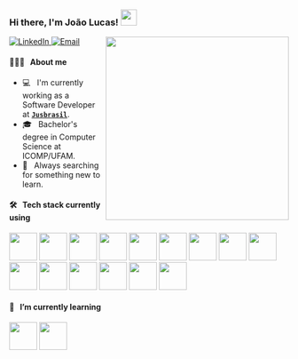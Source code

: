 <h3>Hi there, I'm João Lucas! <img src="https://github.com/piyushP7pravin/piyushP7pravin/blob/master/Hi.gif" width="29px"></h3>

<img align="right" src="https://media.giphy.com/media/VbnUQpnihPSIgIXuZv/giphy-downsized.gif" width="330">

<p>
  <a href="https://www.linkedin.com/in/jo%C3%A3o-lucas-fernandes-de-melo-44614b185/"><img alt="LinkedIn" src="https://img.shields.io/badge/LinkedIn-João%20Lucas-blue?style=flat-square&logo=linkedin">
  </a>
  <a href="mailto:lucas.fernandes@icomp.ufam.edu.br">
    <img 
       alt="Email" 
       src="https://img.shields.io/badge/Email-lucasflamelo2@gmail.com-blue?style=flat-square&logo=gmail">
  </a>
</p>

#### 👨🏻‍💻 &nbsp; About me

- :computer: &nbsp; I'm currently working as a Software Developer at <code><a href = "https://www.jusbrasil.com.br/">**Jusbrasil**</a></code>.
- 🎓 &nbsp; Bachelor's degree in Computer Science at ICOMP/UFAM.
- :flashlight: &nbsp; Always searching for something new to learn.

#### 🛠 &nbsp; Tech stack currently using

<code><a href="https://git-scm.com/" target="_blank"><img height="50" src="https://www.vectorlogo.zone/logos/git-scm/git-scm-ar21.svg"></a></code>
<code><a href="https://git-scm.com/" target="_blank"><img height="50" src="https://www.vectorlogo.zone/logos/mongodb/mongodb-ar21.svg"></a></code>
<code><a href="https://www.reactjs.org/" target="_blank"><img height="50" src="https://www.vectorlogo.zone/logos/reactjs/reactjs-ar21.svg"></a></code>
<code><a href="https://git-scm.com/" target="_blank"><img height="50" src="https://www.vectorlogo.zone/logos/javascript/javascript-ar21.svg"></a></code>
<code><a href="https://git-scm.com/" target="_blank"><img height="50" src="https://www.vectorlogo.zone/logos/w3_html5/w3_html5-ar21.svg"></a></code>
<code><a href="https://git-scm.com/" target="_blank"><img height="50" src="https://www.vectorlogo.zone/logos/netlifyapp_watercss/netlifyapp_watercss-ar21.svg"></a></code>
<code><a href="https://git-scm.com/" target="_blank"><img height="50" src="https://www.vectorlogo.zone/logos/java/java-horizontal.svg"></a></code>
<code><a href="https://git-scm.com/" target="_blank"><img height="50" src="https://www.vectorlogo.zone/logos/python/python-horizontal.svg"></a></code>
<code><a href="https://git-scm.com/" target="_blank"><img height="50" src="https://www.vectorlogo.zone/logos/jupyter/jupyter-ar21.svg"></a></code>
<code><a href="https://nodejs.org/en/" target="_blank"><img height="50" src="https://www.vectorlogo.zone/logos/nodejs/nodejs-horizontal.svg"></a></code>
<code><a href="https://www.scala-lang.org/" target="_blank"><img height="50" src="https://www.vectorlogo.zone/logos/scala-lang/scala-lang-ar21.svg"></a></code>
<code><a href="https://reactnative.dev/" target="_blank"><img height="50" src="https://vectorwiki.com/images/F79rZ__react-native.svg"></a></code>
<code><a href="https://nextjs.org/" target="_blank"><img height="50" src="https://www.vectorlogo.zone/logos/nextjs/nextjs-ar21.svg"></a></code>
<code><a href="https://nestjs.com/" target="_blank"><img height="50" src="https://www.vectorlogo.zone/logos/nestjs/nestjs-ar21.svg"></a></code>
<code><a href="https://graphql.org/" target="_blank"><img height="50" src="https://www.vectorlogo.zone/logos/graphql/graphql-ar21.svg"></a></code>

#### 🌱 &nbsp; I’m currently learning

<code><a href="https://flutter.dev" target="_blank"><img height="50" src="https://www.vectorlogo.zone/logos/flutterio/flutterio-ar21.svg"></a></code>
<code><a href="https://angular.io/" target="_blank"><img height="50" src="https://www.vectorlogo.zone/logos/angular/angular-ar21.svg"></a></code>

<br/>
 
